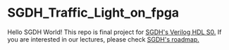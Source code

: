 # SGDH_Traffic_Light_on_fpga
Hello SGDH World!
This repo is final project for [SGDH's Verilog HDL S0.](https://zero-base.co.kr/pages/66840?_token=test_token&)
If you are interested in our lectures, please check [SGDH's roadmap.](https://miro.com/app/board/uXjVLzeZ6zI=/)
